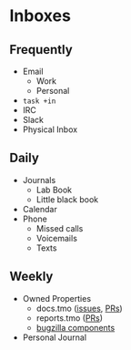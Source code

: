 # Inboxes

## Frequently

* Email
  * Work
  * Personal
* `task +in`
* IRC
* Slack
* Physical Inbox

## Daily

* Journals
  * Lab Book
  * Little black book
* Calendar
* Phone
  * Missed calls
  * Voicemails
  * Texts

## Weekly

* Owned Properties
  * docs.tmo 
    ([issues](https://github.com/mozilla/firefox-data-docs/issues), 
     [PRs](https://github.com/mozilla/firefox-data-docs/pulls))
  * reports.tmo 
    ([PRs](https://github.com/mozilla/mozilla-reports/pulls))
  * [bugzilla components](https://pinboard.in/u:harterrt/t:ownedbug)
* Personal Journal
